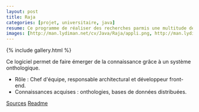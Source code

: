 ```yaml
---
layout: post
title: Raja
categories: [projet, universitaire, java]
resume: Ce programme de réaliser des recherches parmis une multitude de bases de données.
images: [http://man.lydiman.net/cv/Java/Raja/appli.png, http://man.lydiman.net/cv/Java/Raja/initialisationSysteme.png, http://man.lydiman.net/cv/Java/Raja/selectQuerySysteme.png]
---
```

{% include gallery.html %}

Ce logiciel permet de faire émerger de la connaissance grâce à un système onthologique.

* Rôle : Chef d'équipe, responsable architectural et développeur front-end.
* Connaissances acquises : onthologies, bases de données distribuées.

<div class="container-link">
  <a href="http://man.lydiman.net/cv/Java/Raja/raja.tar.gz" target="_blank">Sources</a>
  <a href="http://man.lydiman.net/cv/Java/Raja/ALire.pdf" target="_blank">Readme</a>
</div>